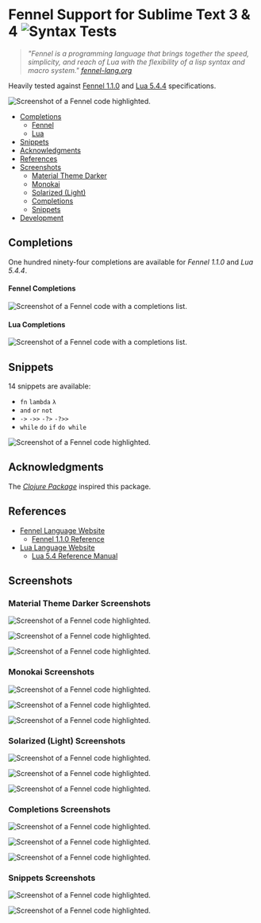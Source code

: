 # Fennel Support for Sublime Text 3 & 4 ![Syntax Tests](https://github.com/gbaptista/sublime-text-fennel/workflows/Syntax%20Tests/badge.svg)

> _"Fennel is a programming language that brings together the speed, simplicity, and reach of Lua with the flexibility of a lisp syntax and macro system." [fennel-lang.org](https://fennel-lang.org)_

Heavily tested against [Fennel 1.1.0](https://github.com/gbaptista/sublime-text-fennel/blob/master/tests/syntax_test_fennel_reference.fnl) and [Lua 5.4.4](https://github.com/gbaptista/sublime-text-fennel/blob/master/tests/syntax_test_lua.fnl) specifications.

![Screenshot of a Fennel code highlighted.](https://raw.githubusercontent.com/gbaptista/sublime-text-fennel/master/screenshots/material-theme-darker/03.png)

- [Completions](#completions)
  -  [Fennel](#fennel-completions)
  -  [Lua](#lua-completions)
- [Snippets](#snippets)
- [Acknowledgments](#acknowledgments)
- [References](#references)
- [Screenshots](#screenshots)
  -  [Material Theme Darker](#material-theme-darker-screenshots)
  -  [Monokai](#monokai-screenshots)
  -  [Solarized (Light)](#solarized-light-screenshots)
  -  [Completions](#completions-screenshots)
  -  [Snippets](#snippets-screenshots)
- [Development](#development)

## Completions

One hundred ninety-four completions are available for _Fennel 1.1.0_ and _Lua 5.4.4_.

#### Fennel Completions

![Screenshot of a Fennel code with a completions list.](https://raw.githubusercontent.com/gbaptista/sublime-text-fennel/master/screenshots/completions/03.png)

#### Lua Completions

![Screenshot of a Fennel code with a completions list.](https://raw.githubusercontent.com/gbaptista/sublime-text-fennel/master/screenshots/completions/01.png)

## Snippets

14 snippets are available:

- `fn` `lambda` `λ`
- `and` `or` `not`
- `->` `->>` `-?>` `-?>>`
- `while` `do` `if` `do while`

![Screenshot of a Fennel code highlighted.](https://raw.githubusercontent.com/gbaptista/sublime-text-fennel/master/screenshots/snippets/01.png)

## Acknowledgments

The [_Clojure Package_](https://github.com/sublimehq/Packages/tree/master/Clojure) inspired this package.

## References
- [Fennel Language Website](https://fennel-lang.org)
  - [Fennel 1.1.0 Reference](https://fennel-lang.org/reference)
- [Lua Language Website](http://www.lua.org/)
  - [Lua 5.4 Reference Manual](https://www.lua.org/manual/5.4)

## Screenshots

### Material Theme Darker Screenshots

![Screenshot of a Fennel code highlighted.](https://raw.githubusercontent.com/gbaptista/sublime-text-fennel/master/screenshots/material-theme-darker/01.png)

![Screenshot of a Fennel code highlighted.](https://raw.githubusercontent.com/gbaptista/sublime-text-fennel/master/screenshots/material-theme-darker/02.png)

![Screenshot of a Fennel code highlighted.](https://raw.githubusercontent.com/gbaptista/sublime-text-fennel/master/screenshots/material-theme-darker/03.png)

### Monokai Screenshots

![Screenshot of a Fennel code highlighted.](https://raw.githubusercontent.com/gbaptista/sublime-text-fennel/master/screenshots/monokai/01.png)

![Screenshot of a Fennel code highlighted.](https://raw.githubusercontent.com/gbaptista/sublime-text-fennel/master/screenshots/monokai/02.png)

![Screenshot of a Fennel code highlighted.](https://raw.githubusercontent.com/gbaptista/sublime-text-fennel/master/screenshots/monokai/03.png)

### Solarized (Light) Screenshots

![Screenshot of a Fennel code highlighted.](https://raw.githubusercontent.com/gbaptista/sublime-text-fennel/master/screenshots/solarized-light/01.png)

![Screenshot of a Fennel code highlighted.](https://raw.githubusercontent.com/gbaptista/sublime-text-fennel/master/screenshots/solarized-light/02.png)

![Screenshot of a Fennel code highlighted.](https://raw.githubusercontent.com/gbaptista/sublime-text-fennel/master/screenshots/solarized-light/03.png)

### Completions Screenshots

![Screenshot of a Fennel code highlighted.](https://raw.githubusercontent.com/gbaptista/sublime-text-fennel/master/screenshots/completions/01.png)

![Screenshot of a Fennel code highlighted.](https://raw.githubusercontent.com/gbaptista/sublime-text-fennel/master/screenshots/completions/02.png)

![Screenshot of a Fennel code highlighted.](https://raw.githubusercontent.com/gbaptista/sublime-text-fennel/master/screenshots/completions/03.png)

### Snippets Screenshots

![Screenshot of a Fennel code highlighted.](https://raw.githubusercontent.com/gbaptista/sublime-text-fennel/master/screenshots/snippets/01.png)

![Screenshot of a Fennel code highlighted.](https://raw.githubusercontent.com/gbaptista/sublime-text-fennel/master/screenshots/snippets/02.png)
